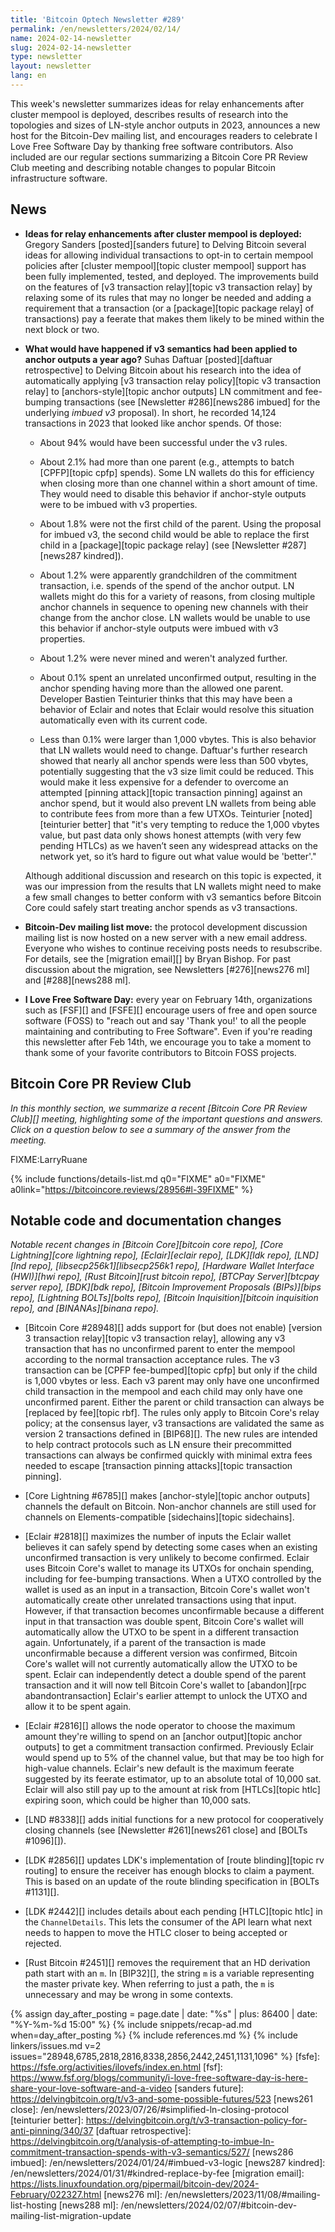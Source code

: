 ```yaml
---
title: 'Bitcoin Optech Newsletter #289'
permalink: /en/newsletters/2024/02/14/
name: 2024-02-14-newsletter
slug: 2024-02-14-newsletter
type: newsletter
layout: newsletter
lang: en
---
```

This week's newsletter summarizes ideas for relay enhancements after
cluster mempool is deployed, describes results of research into the
topologies and sizes of LN-style anchor outputs in 2023, announces a new
host for the Bitcoin-Dev mailing list, and encourages readers to
celebrate I Love Free Software Day by thanking free software
contributors.  Also included are our regular sections summarizing a
Bitcoin Core PR Review Club meeting and describing notable changes to
popular Bitcoin infrastructure software.

## News

- **Ideas for relay enhancements after cluster mempool is deployed:**
  Gregory Sanders [posted][sanders future] to Delving Bitcoin several
  ideas for allowing individual transactions to opt-in to certain mempool
  policies after [cluster mempool][topic cluster mempool] support has
  been fully implemented, tested, and deployed.  The improvements build
  on the features of [v3 transaction relay][topic v3 transaction relay]
  by relaxing some of its rules that may no longer be needed and adding
  a requirement that a transaction (or a [package][topic package relay]
  of transactions) pay a feerate that makes them likely to be mined
  within the next block or two.

- **What would have happened if v3 semantics had been applied to anchor outputs a year ago?**
  Suhas Daftuar [posted][daftuar retrospective] to Delving Bitcoin about
  his research into the idea of automatically applying [v3 transaction
  relay policy][topic v3 transaction relay] to [anchors-style][topic
  anchor outputs] LN commitment and fee-bumping transactions (see
  [Newsletter #286][news286 imbued] for the underlying _imbued v3_
  proposal).  In short, he recorded 14,124 transactions in 2023 that
  looked like anchor spends.  Of those:

  - About 94% <!-- (14124 - 856) / 14124 --> would have been successful
    under the v3 rules.

  - About 2.1% <!-- 302/14124 --> had more than one parent (e.g.,
    attempts to batch [CPFP][topic cpfp] spends).  Some LN wallets do this for efficiency
    when closing more than one channel within a short amount of time.  They
    would need to disable this behavior if anchor-style outputs were to
    be imbued with v3 properties.

  - About 1.8% <!-- 251/14124 --> were not the first child of the
    parent.  Using the proposal for imbued v3, the second child would be
    able to replace the first child in a [package][topic package relay]
    (see [Newsletter #287][news287 kindred]).

  - About 1.2% <!-- 175/14124 --> were apparently grandchildren of the
    commitment transaction, i.e. spends of the spend of the anchor
    output.  LN wallets might do this for a variety of reasons, from
    closing multiple anchor channels in sequence to opening new channels
    with their change from the anchor close.  LN wallets would be unable
    to use this behavior if anchor-style outputs were imbued with v3
    properties.

  - About 1.2% <!-- 173 / 14124 --> were never mined and weren't
    analyzed further.

  - About 0.1% <!-- 19/14124 --> spent an unrelated unconfirmed output,
    resulting in the anchor spending having more than the allowed one
    parent.  Developer Bastien Teinturier thinks that this may have been
    a behavior of Eclair and notes that Eclair would resolve this
    situation automatically even with its current code.

  - Less than 0.1% <!-- 10/14124 --> were larger than 1,000 vbytes.
    This is also behavior that LN wallets would need to change.
    Daftuar's further research showed that nearly all anchor spends were
    less than 500 vbytes, potentially suggesting that the v3 size limit
    could be reduced.  This would make it less expensive for a defender
    to overcome an attempted [pinning attack][topic transaction pinning]
    against an anchor spend, but it would also prevent LN wallets from
    being able to contribute fees from more than a few UTXOs.
    Teinturier [noted][teinturier better] that "it's very tempting to
    reduce the 1,000 vbytes value, but past data only shows honest
    attempts (with very few pending HTLCs) as we haven’t seen any
    widespread attacks on the network yet, so it’s hard to figure out
    what value would be 'better'."

  Although additional discussion and research on this topic is expected,
  it was our impression from the results that LN wallets might need to
  make a few small changes to better conform with v3 semantics before
  Bitcoin Core could safely start treating anchor spends as v3
  transactions.

- **Bitcoin-Dev mailing list move:** the protocol development discussion
  mailing list is now hosted on a new server with a new email address.
  Everyone who wishes to continue receiving posts needs to resubscribe.
  For details, see the [migration email][] by Bryan Bishop.  For past
  discussion about the migration, see Newsletters [#276][news276 ml] and
  [#288][news288 ml].

- **I Love Free Software Day:** every year on February 14th,
  organizations such as [FSF][] and [FSFE][] encourage users of free
  and open source software (FOSS) to "reach out and say 'Thank you!' to
  all the people maintaining and contributing to Free Software".  Even
  if you're reading this newsletter after Feb 14th, we encourage you to
  take a moment to thank some of your favorite contributors to Bitcoin FOSS
  projects.

## Bitcoin Core PR Review Club

*In this monthly section, we summarize a recent [Bitcoin Core PR Review
Club][] meeting, highlighting some of the important questions and
answers.  Click on a question below to see a summary of the answer from
the meeting.*

FIXME:LarryRuane

{% include functions/details-list.md
  q0="FIXME"
  a0="FIXME"
  a0link="https://bitcoincore.reviews/28956#l-39FIXME"
%}

## Notable code and documentation changes

_Notable recent changes in [Bitcoin Core][bitcoin core repo], [Core
Lightning][core lightning repo], [Eclair][eclair repo], [LDK][ldk repo],
[LND][lnd repo], [libsecp256k1][libsecp256k1 repo], [Hardware Wallet
Interface (HWI)][hwi repo], [Rust Bitcoin][rust bitcoin repo], [BTCPay
Server][btcpay server repo], [BDK][bdk repo], [Bitcoin Improvement
Proposals (BIPs)][bips repo], [Lightning BOLTs][bolts repo],
[Bitcoin Inquisition][bitcoin inquisition repo], and [BINANAs][binana
repo]._

- [Bitcoin Core #28948][] adds support for (but does not enable) [version 3 transaction
  relay][topic v3 transaction relay], allowing any v3 transaction that
  has no unconfirmed parent to enter the mempool according to the normal
  transaction acceptance rules.  The v3 transaction can be [CPFP
  fee-bumped][topic cpfp] but only if the child is 1,000 vbytes or less.
  Each v3 parent may only have one unconfirmed child transaction in the
  mempool and each child may only have one unconfirmed parent.  Either
  the parent or child transaction can always be [replaced by fee][topic
  rbf].  The rules only apply to Bitcoin Core's relay policy; at the
  consensus layer, v3 transactions are validated the same as version 2
  transactions defined in [BIP68][].  The new rules are intended to help
  contract protocols such as LN ensure their precommitted transactions
  can always be confirmed quickly with minimal extra fees needed to
  escape [transaction pinning attacks][topic transaction pinning].

- [Core Lightning #6785][] makes [anchor-style][topic anchor outputs]
  channels the default on Bitcoin.  Non-anchor channels are still used
  for channels on Elements-compatible [sidechains][topic sidechains].

- [Eclair #2818][] maximizes the number of inputs the Eclair wallet
  believes it can safely spend by detecting some cases when an existing
  unconfirmed transaction is very unlikely to become confirmed.  Eclair
  uses Bitcoin Core's wallet to manage its UTXOs for onchain spending,
  including for fee-bumping transactions.  When a UTXO controlled by the
  wallet is used as an input in a transaction, Bitcoin Core's wallet won't
  automatically create other unrelated transactions using that input.
  However, if that transaction becomes unconfirmable because a different
  input in that transaction was double spent, Bitcoin Core's wallet will
  automatically allow the UTXO to be spent in a different transaction
  again.  Unfortunately, if a parent of the transaction is made
  unconfirmable because a different version was confirmed, Bitcoin
  Core's wallet will not currently automatically allow the UTXO to be
  spent.  Eclair can independently detect a double spend of the parent
  transaction and it will now tell Bitcoin Core's wallet to
  [abandon][rpc abandontransaction] Eclair's earlier attempt to unlock
  the UTXO and allow it to be spent again.

- [Eclair #2816][] allows the node operator to choose the maximum amount
  they're willing to spend on an [anchor output][topic anchor outputs]
  to get a commitment transaction confirmed.  Previously Eclair
  would spend up to 5% of the channel value, but that may be too high
  for high-value channels.  Eclair's new default is the maximum feerate
  suggested by its feerate estimator, up to an absolute total of 10,000
  sat.  Eclair will also still pay up to the amount at risk from
  [HTLCs][topic htlc] expiring soon, which could be higher
  than 10,000 sats.

- [LND #8338][] adds initial functions for a new protocol for
  cooperatively closing channels (see [Newsletter #261][news261 close]
  and [BOLTs #1096][]).

- [LDK #2856][] updates LDK's implementation of [route
  blinding][topic rv routing] to ensure the receiver has enough blocks
  to claim a payment.  This is based on an update of the route blinding
  specification in [BOLTs #1131][].

- [LDK #2442][] includes details about each pending [HTLC][topic htlc] in the
  `ChannelDetails`.  This lets the consumer of the API learn what next
  needs to happen to move the HTLC closer to being accepted or rejected.

- [Rust Bitcoin #2451][] removes the requirement that an HD derivation path start
  with an `m`.  In [BIP32][], the string `m` is a variable representing
  the master private key.  When referring to just a path, the `m` is
  unnecessary and may be wrong in some contexts.

{% assign day_after_posting = page.date | date: "%s" | plus: 86400 | date: "%Y-%m-%d 15:00" %}
{% include snippets/recap-ad.md when=day_after_posting %}
{% include references.md %}
{% include linkers/issues.md v=2 issues="28948,6785,2818,2816,8338,2856,2442,2451,1131,1096" %}
[fsfe]: https://fsfe.org/activities/ilovefs/index.en.html
[fsf]: https://www.fsf.org/blogs/community/i-love-free-software-day-is-here-share-your-love-software-and-a-video
[sanders future]: https://delvingbitcoin.org/t/v3-and-some-possible-futures/523
[news261 close]: /en/newsletters/2023/07/26/#simplified-ln-closing-protocol
[teinturier better]: https://delvingbitcoin.org/t/v3-transaction-policy-for-anti-pinning/340/37
[daftuar retrospective]: https://delvingbitcoin.org/t/analysis-of-attempting-to-imbue-ln-commitment-transaction-spends-with-v3-semantics/527/
[news286 imbued]: /en/newsletters/2024/01/24/#imbued-v3-logic
[news287 kindred]: /en/newsletters/2024/01/31/#kindred-replace-by-fee
[migration email]: https://lists.linuxfoundation.org/pipermail/bitcoin-dev/2024-February/022327.html
[news276 ml]: /en/newsletters/2023/11/08/#mailing-list-hosting
[news288 ml]: /en/newsletters/2024/02/07/#bitcoin-dev-mailing-list-migration-update
